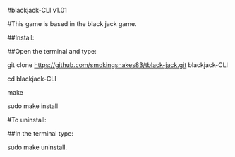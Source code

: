 #blackjack-CLI v1.01 
	
#This game is based in the black jack game.

##Install:

##Open the terminal and type:

git clone https://github.com/smokingsnakes83/tblack-jack.git blackjack-CLI

cd blackjack-CLI

make

sudo make install


#To uninstall:

##In the terminal type:

sudo make uninstall.

